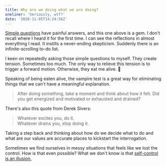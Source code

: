 ```yaml
---
title: Why are we doing what we are doing?
oneliner: 'Seriously, wtf?'
date: '2020-11-05T14:24:56Z'
---
```


[Simple questions](../books/choose-yourself) have painful answers, and this one above is a gem. I don't recall where I heard it for the first time. I can see the reflections in almost everything I read. It instills a never-ending skepticism. Suddenly there is an infinite-scrolling to-do list.

I keen on repeatedly asking those simple questions to myself. They create tension. Sometimes too much. The only way to relieve this tension is to trigger a forward motion. Otherwise, they eat me alive. 👹

Speaking of being eaten alive, the vampire test is a great way for eliminating things that we can't have a meaningful explanation.

> After doing something, take a moment and think about how it felt.
> Did you get energized and motivated or exhausted and drained?

There's also this quote from Derek Sivers:

> Whatever excites you, do it.\
> Whatever drains you, stop doing it.

Taking a step back and thinking about how do we decide what to do and what are our values are accurate places to kickstart the interrogation.

Sometimes we find ourselves in messy situations that feels like we lost the control. How is that even possible? What we don't know is that [self-control is an illusion.](../books/everything-is-fucked)
